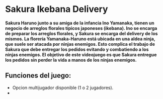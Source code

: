# Sakura Ikebana Delivery

__Sakura Haruno junto a su amiga de la infancia Ino Yamanaka, tienen un negocio de arreglos
florales tı́picos japoneses (ikebana). Ino se encarga de preparar los arreglos florales, y Sakura
se encarga del delivery de los mismos.
La florerı́a Yamanaka-Haruno está ubicada en una aldea ninja, que suele ser atacada por
ninjas enemigos. Esto complica el trabajo de Sakura que debe entregar los pedidos evitando
y combatiendo a los ninjas enemigos.
El objetivo de este videojuego es que Sakura entregue los pedidos sin perder la vida a manos de los ninjas enemigos.__


## Funciones del juego:
- Opcion multijugador disponible (1 o 2 jugadores).
-


